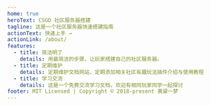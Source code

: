 ```yaml
---
home: true
heroText: CSGO 社区服务器搭建
tagline: 这是一个社区服务器快速搭建指南
actionText: 快速上手 →
actionLink: /about/
features:
  - title: 简洁明了
    details: 用最简洁的步骤，让玩家搭建自己的社区服务器。
  - title: 定期维护
    details: 定期维护文档网站，定期添加相关社区有趣玩法插件介绍与使用教程
  - title: 学习交流
    details: 这是一个免费交流学习文档，欢迎有相同玩家同学一起探讨
footer: MIT Licensed | Copyright © 2018-present 黄粱一梦
---
```

